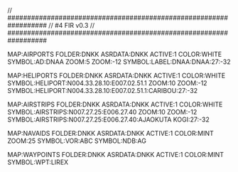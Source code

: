 // ##################################################################
//                 #4 FIR v0.3
// ##################################################################

MAP:AIRPORTS
FOLDER:DNKK
ASRDATA:DNKK
ACTIVE:1
COLOR:WHITE
SYMBOL:AD:DNAA
ZOOM:5
ZOOM:-12
SYMBOL:LABEL:DNAA:DNAA:27:-32

MAP:HELIPORTS
FOLDER:DNKK
ASRDATA:DNKK
ACTIVE:1
COLOR:WHITE
SYMBOL:HELIPORT:N004.33.28.10:E007.02.51.1
ZOOM:10
ZOOM:-12
SYMBOL:HELIPORT:N004.33.28.10:E007.02.51.1:CARIBOU:27:-32

MAP:AIRSTRIPS
FOLDER:DNKK
ASRDATA:DNKK
ACTIVE:1
COLOR:WHITE
SYMBOL:AIRSTRIPS:N007.27.25:E006.27.40
ZOOM:10
ZOOM:-12
SYMBOL:AIRSTRIPS:N007.27.25:E006.27.40:AJAOKUTA KOGI:27:-32

MAP:NAVAIDS
FOLDER:DNKK
ASRDATA:DNKK
ACTIVE:1
COLOR:MINT
ZOOM:25
SYMBOL:VOR:ABC
SYMBOL:NDB:AG

MAP:WAYPOINTS
FOLDER:DNKK
ASRDATA:DNKK
ACTIVE:1
COLOR:MINT
SYMBOL:WPT:LIREX

